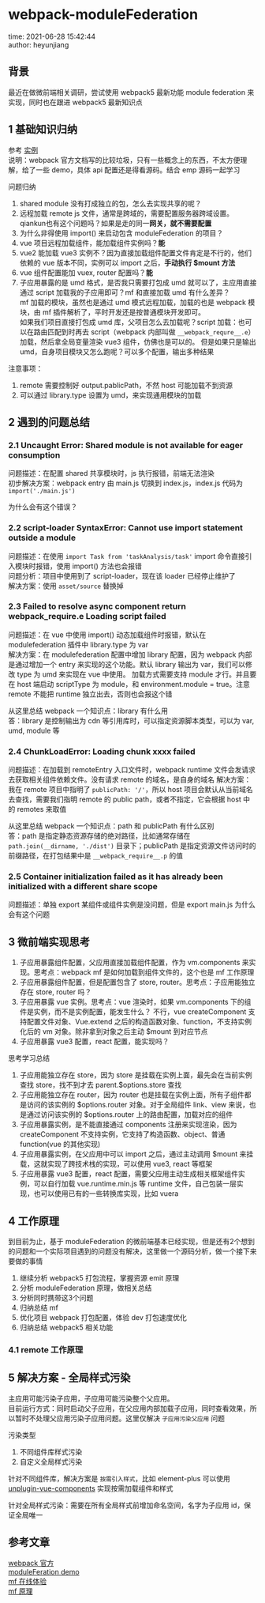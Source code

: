 # webpack-moduleFederation

time: 2021-06-28 15:42:44  
author: heyunjiang

## 背景

最近在做微前端相关调研，尝试使用 webpack5 最新功能 module federation 来实现，同时也在跟进 webpack5 最新知识点

## 1 基础知识归纳

参考 [实例](https://github.com/module-federation/module-federation-examples/blob/master/advanced-api/dynamic-remotes/app1/src/App.js)  
说明：webpack 官方文档写的比较垃圾，只有一些概念上的东西，不太方便理解，给了一些 demo，具体 api 配置还是得看源码。结合 emp 源码一起学习

问题归纳  
1. shared module 没有打成独立的包，怎么去实现共享的呢？
2. 远程加载 remote js 文件，通常是跨域的，需要配置服务器跨域设置。qiankun也有这个问题吗？如果是走的同一**网关，就不需要配置**
3. 为什么非得使用 import() 来启动包含 moduleFederation 的项目？
4. vue 项目远程加载组件，能加载组件实例吗？**能**
5. vue2 能加载 vue3 实例不？因为直接加载组件配置文件肯定是不行的，他们依赖的 vue 版本不同，实例可以 import 之后，**手动执行 $mount 方法**
6. vue 组件配置能加 vuex, router 配置吗？**能**
7. 子应用暴露的是 umd 格式，是否我只需要打包成 umd 就可以了，主应用直接通过 script 加载我的子应用即可？mf 和直接加载 umd 有什么差异？  
mf 加载的模块，虽然也是通过 umd 模式远程加载，加载的也是 webpack 模块，由 mf 插件解析了，平时开发还是按普通模块开发即可。  
如果我们项目直接打包成 umd 库，父项目怎么去加载呢？script 加载：也可以在路由匹配到时再去 script（webpack 内部叫做 `__webpack_requre__.e`） 加载，然后拿全局变量渲染 vue3 组件，仿佛也是可以的。
但是如果只是输出 umd，自身项目模块又怎么跑呢？可以多个配置，输出多种结果

注意事项：  
1. remote 需要控制好 output.pablicPath，不然 host 可能加载不到资源
2. 可以通过 library.type 设置为 umd，来实现通用模块的加载

## 2 遇到的问题总结

### 2.1 Uncaught Error: Shared module is not available for eager consumption

问题描述：在配置 shared 共享模块时，js 执行报错，前端无法渲染  
初步解决方案：webpack entry 由 main.js 切换到 index.js，index.js 代码为 `import('./main.js')`

为什么会有这个错误？

### 2.2 script-loader SyntaxError: Cannot use import statement outside a module

问题描述：在使用 `import Task from 'taskAnalysis/task'` import 命令直接引入模块时报错，使用 import() 方法也会报错  
问题分析：项目中使用到了 script-loader，现在该 loader 已经停止维护了  
解决方案：使用 `asset/source` 替换掉

### 2.3 Failed to resolve async component return __webpack_require__.e Loading script failed

问题描述：在 vue 中使用 import() 动态加载组件时报错，默认在 modulefederation 插件中 library.type 为 var   
解决方案：在 modulefederation 配置中增加 library 配置，因为 webpack 内部是通过增加一个 entry 来实现的这个功能。默认 library 输出为 var，我们可以修改 type 为 umd 来实现在 vue 中使用。
加载方式需要支持 module 才行。并且要在 host 端启动 scriptType 为 module，和 environment.module = true。注意 remote 不能把 runtime 独立出去，否则也会报这个错

从这里总结 webpack 一个知识点：library 有什么用    
答：library 是控制输出为 cdn 等引用库时，可以指定资源脚本类型，可以为 var, umd, module 等

### 2.4 ChunkLoadError: Loading chunk xxxx failed

问题描述：在加载到 remoteEntry 入口文件时，webpack runtime 文件会发请求去获取相关组件依赖文件。没有请求 remote 的域名，是自身的域名
解决方案：我在 remote 项目中指明了 `publicPath: '/'`，所以 host 项目会默认从当前域名去查找，需要我们指明 remote 的 public path，或者不指定，它会根据 host 中的 remotes 来取值

从这里总结 webpack 一个知识点：path 和 publicPath 有什么区别  
答：path 是指定静态资源存储的绝对路径，比如通常存储在 `path.join(__dirname, './dist')` 目录下；publicPath 是指定资源文件访问时的前缀路径，在打包结果中是 `__webpack_require__.p` 的值

### 2.5 Container initialization failed as it has already been initialized with a different share scope

问题描述：单独 export 某组件或组件实例是没问题，但是 export main.js 为什么会有这个问题

## 3 微前端实现思考

1. 子应用暴露组件配置，父应用直接加载组件配置，作为 vm.components 来实现。思考点：webpack mf 是如何加载到组件文件的，这个也是 mf 工作原理
2. 子应用暴露组件配置，但是配置包含了 store, router。思考点：子应用能独立存在 store, router 吗？
3. 子应用暴露 vue 实例。思考点：vue 渲染时，如果 vm.components 下的组件是实例，而不是实例配置，能发生什么？
不行，vue createComponent 支持配置文件对象、Vue.extend 之后的构造函数对象、function，不支持实例化后的 vm 对象。除非拿到对象之后主动 $mount 到对应节点
4. 子应用暴露 vue3 配置，react 配置，能实现吗？

思考学习总结  
1. 子应用能独立存在 store，因为 store 是挂载在实例上面，最先会在当前实例查找 store，找不到才去 parent.$options.store 查找
2. 子应用能独立存在 router，因为 router 也是挂载在实例上面，所有子组件都是访问的该实例的 $options.router 对象。对于全局组件 link、view 来说，也是通过访问该实例的 $options.router 上的路由配置，加载对应的组件
3. 子应用暴露实例，是不能直接通过 components 注册来实现渲染，因为 createComponent 不支持实例，它支持了构造函数、object、普通 function(vue 的其他实现)
4. 子应用暴露实例，在父应用中可以 import 之后，通过主动调用 $mount 来挂载，这就实现了跨技术栈的实现，可以使用 vue3, react 等框架
5. 子应用暴露 vue3 配置，react 配置，需要父应用主动生成相关框架组件实例，可以自行加载 vue.runtime.min.js 等 runtime 文件，自己包装一层实现，也可以使用已有的一些转换库实现，比如 vuera

## 4 工作原理

到目前为止，基于 moduleFederation 的微前端基本已经实现，但是还有2个想到的问题和一个实际项目遇到的问题没有解决，这里做一个源码分析，做一个接下来要做的事情  
1. 继续分析 webpack5 打包流程，掌握资源 emit 原理
2. 分析 moduleFederation 原理，做相关总结
3. 分析同时携带这3个问题
4. 归纳总结 mf
5. 优化项目 webpack 打包配置，体验 dev 打包速度优化
6. 归纳总结 webpack5 相关功能

### 4.1 remote 工作原理

## 5 解决方案 - 全局样式污染

主应用可能污染子应用，子应用可能污染整个父应用。  
目前运行方式：同时启动父子应用，在父应用内部加载子应用，同时查看效果，所以暂时不处理父应用污染子应用问题。这里仅解决 `子应用污染父应用` 问题

污染类型  
1. 不同组件库样式污染
2. 自定义全局样式污染

针对不同组件库，解决方案是 `按需引入样式`，比如 element-plus 可以使用 [unplugin-vue-components](https://element-plus.gitee.io/zh-CN/guide/quickstart.html#on-demand-import) 实现按需加载组件和样式

针对全局样式污染：需要在所有全局样式前增加命名空间，名字为子应用 id，保证全局唯一

## 参考文章

[webpack 官方](https://webpack.docschina.org/concepts/module-federation/)  
[moduleFeration demo](https://github.com/module-federation/module-federation-examples/tree/master/advanced-api/dynamic-remotes)  
[mf 在线体验](https://stackblitz.com/github/webpack/webpack.js.org/tree/master/examples/module-federation?file=app2%2Fwebpack.config.js&terminal=start&terminal=)  
[mf 原理](https://zhuanlan.zhihu.com/p/245114955)
